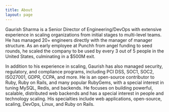 ```yaml
---
title: About
layout: page
---
```


Gaurish Sharma is a Senior Director of Engineering/DevOps with extensive experience in scaling organizations from initial stages to multi-level teams. He has managed 20+ engineers directly with the manager of manager structure. As an early employee at Punchh from angel funding to seed rounds, he scaled the company to be used by every 3 out of 5 people in the United States, culminating in a $500M exit.

In addition to his experience in scaling, Gaurish has also managed security, regulatory, and compliance programs, including PCI DSS, SOC1, SOC2, ISO27001, GDPR, CCPA, and more. He is an open-source contributor to Ruby, Ruby on Rails, and many popular RubyGems, with a special interest in tuning MySQL, Redis, and backends. He focuses on building powerful, scalable, distributed web backends and has a special interest in people and technology scaling. His specialties include web applications, open-source, scaling, DevOps, Linux, and Ruby on Rails.
